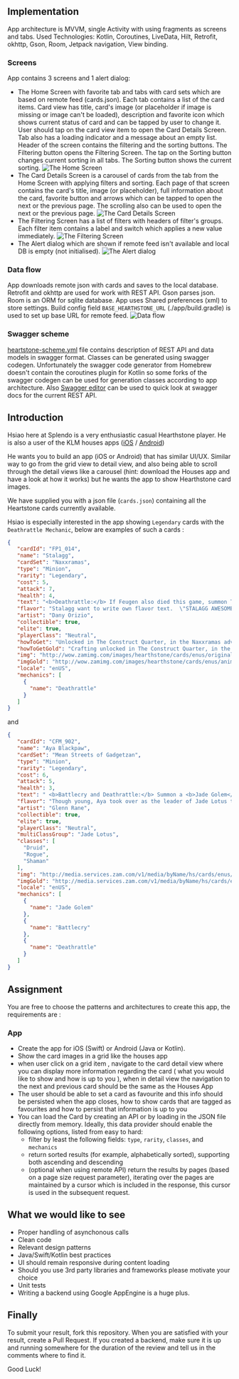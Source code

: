 ## Implementation
App architecture is MVVM, single Activity with using fragments as screens and tabs. 
Used Technologies: Kotlin, Coroutines, LiveData, Hilt, Retrofit, okhttp, Gson, Room, Jetpack navigation, View binding.

### Screens
App contains 3 screens and 1 alert dialog:
* The Home Screen with favorite tab and tabs with card sets which are based on remote feed (cards.json). Each tab contains a list of the card items. Card view has title, card's image (or placeholder if image is missing or image can't be loaded), description and favorite icon which shows current status of card and can be tapped by user to change it. User should tap on the card view item to open the Card Details Screen. Tab also has a loading indicator and a message about an empty list. Header of the screen contains the filtering and the sorting buttons. The Filtering button opens the Filtering Screen. The tap on the Sorting button changes current sorting in all tabs. The Sorting button shows the current sorting. ![The Home Screen](./images/Screenshot_20220531_200036.png)
* The Card Details Screen is a carousel of cards from the tab from the Home Screen with applying filters and sorting. Each page of that screen contains the card's title, image (or placeholder), full information about the card, favorite button and arrows which can be tapped to open the next or the previous page. The scrolling also can be used to open the next or the previous page. ![The Card Details Screen](./images/Screenshot_20220531_201334.png)
* The Filtering Screen has a list of filters with headers of filter's groups. Each filter item contains a label and switch which applies a new value immediately. ![The Filtering Screen](./images/Screenshot_20220531_205512.png)
* The Alert dialog which are shown if remote feed isn't available and local DB is empty (not initialised). ![The Alert dialog](./images/Screenshot_20220530_192506.png)

### Data flow
App downloads remote json with cards and saves to the local database. Retrofit and okhttp are used for work with REST API. Gson parses json. Room is an ORM for sqlite database. App uses Shared preferences (xml) to store settings.
Build config field `BASE_HEARTHSTONE_URL` (./app/build.gradle) is used to set up base URL for remote feed.
![Data flow](./images/data_flow.png)

### Swagger scheme
[heartstone-scheme.yml](./heartstone-scheme.yml) file contains description of REST API and data models in swagger format. Classes can be generated using swagger codegen. Unfortunately the swagger code generator from Homebrew doesn't contain the coroutines plugin for Kotlin so some forks of the swagger codegen can be used for generation classes according to app architecture. Also [Swagger editor](https://editor.swagger.io) can be used to quick look at swagger docs for the current REST API.

## Introduction

Hsiao here at Splendo is a very enthusiastic casual Hearthstone player. He is also a user of the KLM houses apps ([iOS](https://itunes.apple.com/nl/app/klm-houses/id371664245?l=en&mt=8) / [Android](https://play.google.com/store/apps/details?id=com.klm.mobile.houses&hl=en))

He wants you to build an app (iOS or Android) that has similar UI/UX. Similar way to go from the grid view to detail view, and also being able to scroll through the detail views like a carousel (hint: download the Houses app and have a look at how it works) but he wants the app to show Hearthstone card images.

We have supplied you with a json file (`cards.json`) containing all the Heartstone cards currently available.

Hsiao is especially interested in the app showing `Legendary` cards with the `Deathrattle Mechanic`, below are examples of such a cards :

```json
{
   "cardId": "FP1_014",
   "name": "Stalagg",
   "cardSet": "Naxxramas",
   "type": "Minion",
   "rarity": "Legendary",
   "cost": 5,
   "attack": 7,
   "health": 4,
   "text": "<b>Deathrattle:</b> If Feugen also died this game, summon Thaddius.",
   "flavor": "Stalagg want to write own flavor text.  \"STALAGG AWESOME!\"",
   "artist": "Dany Orizio",
   "collectible": true,
   "elite": true,
   "playerClass": "Neutral",
   "howToGet": "Unlocked in The Construct Quarter, in the Naxxramas adventure.",
   "howToGetGold": "Crafting unlocked in The Construct Quarter, in the Naxxramas adventure.",
   "img": "http://wow.zamimg.com/images/hearthstone/cards/enus/original/FP1_014.png",
   "imgGold": "http://wow.zamimg.com/images/hearthstone/cards/enus/animated/FP1_014_premium.gif",
   "locale": "enUS",
   "mechanics": [
     {
       "name": "Deathrattle"
     }
   ]
}
```

and

```json
{
   "cardId": "CFM_902",
   "name": "Aya Blackpaw",
   "cardSet": "Mean Streets of Gadgetzan",
   "type": "Minion",
   "rarity": "Legendary",
   "cost": 6,
   "attack": 5,
   "health": 3,
   "text": " <b>Battlecry and Deathrattle:</b> Summon a <b>Jade Golem</b>.",
   "flavor": "Though young, Aya took over as the leader of Jade Lotus through her charisma and strategic acumen when her predecessor was accidentally crushed by a jade golem.",
   "artist": "Glenn Rane",
   "collectible": true,
   "elite": true,
   "playerClass": "Neutral",
   "multiClassGroup": "Jade Lotus",
   "classes": [
     "Druid",
     "Rogue",
     "Shaman"
   ],
   "img": "http://media.services.zam.com/v1/media/byName/hs/cards/enus/CFM_902.png",
   "imgGold": "http://media.services.zam.com/v1/media/byName/hs/cards/enus/animated/CFM_902_premium.gif",
   "locale": "enUS",
   "mechanics": [
     {
       "name": "Jade Golem"
     },
     {
       "name": "Battlecry"
     },
     {
       "name": "Deathrattle"
     }
   ]
}
```

## Assignment

You are free to choose the patterns and architectures to create this app, the requirements are :

### App

* Create the app for iOS (Swift) or Android (Java or Kotlin).
* Show the card images in a grid like the houses app
* when user click on a grid item , navigate to the card detail view where you can display more information regarding the card ( what you would like to show and how is up to you ), when in detail view the navigation to the next and previous card should be the same as the Houses App
* The user should be able to set a card as favourite and this info should be persisted when the app closes, how to show cards that are tagged as favourites and how to persist that information is up to you
* You can load the Card by creating an API or by loading in the JSON file directly from memory. Ideally, this data provider should enable the following options, listed from easy to hard:
  * filter by least the following fields: `type`, `rarity`, `classes`, and `mechanics`
  * return sorted results (for example, alphabetically sorted), supporting both ascending and descending
  * (optional when using remote API) return the results by pages (based on a page size request parameter), iterating over the pages are maintained by a cursor which is included in the response, this cursor is used in the subsequent request.


## What we would like to see

* Proper handling of asynchonous calls
* Clean code
* Relevant design patterns
* Java/Swift/Kotlin best practices
* UI should remain responsive during content loading
* Should you use 3rd party libraries and frameworks please motivate your choice
* Unit tests
* Writing a backend using Google AppEngine is a huge plus.

## Finally

To submit your result, fork this repository. When you are satisfied with your result, create a Pull Request. If you created a backend, make sure it is up and running somewhere for the duration of the review and tell us in the comments where to find it.

Good Luck!
